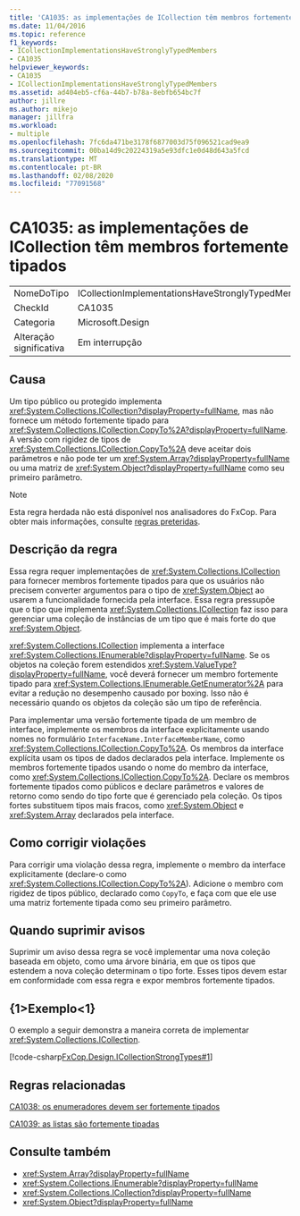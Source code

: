 ```yaml
---
title: 'CA1035: as implementações de ICollection têm membros fortemente tipados'
ms.date: 11/04/2016
ms.topic: reference
f1_keywords:
- ICollectionImplementationsHaveStronglyTypedMembers
- CA1035
helpviewer_keywords:
- CA1035
- ICollectionImplementationsHaveStronglyTypedMembers
ms.assetid: ad404eb5-cf6a-44b7-b78a-8ebfb654bc7f
author: jillre
ms.author: mikejo
manager: jillfra
ms.workload:
- multiple
ms.openlocfilehash: 7fc6da471be3178f6877003d75f096521cad9ea9
ms.sourcegitcommit: 00ba14d9c20224319a5e93dfc1e0d48d643a5fcd
ms.translationtype: MT
ms.contentlocale: pt-BR
ms.lasthandoff: 02/08/2020
ms.locfileid: "77091568"
---
```

# <a name="ca1035-icollection-implementations-have-strongly-typed-members"></a>CA1035: as implementações de ICollection têm membros fortemente tipados

|||
|-|-|
|NomeDoTipo|ICollectionImplementationsHaveStronglyTypedMembers|
|CheckId|CA1035|
|Categoria|Microsoft.Design|
|Alteração significativa|Em interrupção|

## <a name="cause"></a>Causa
Um tipo público ou protegido implementa <xref:System.Collections.ICollection?displayProperty=fullName>, mas não fornece um método fortemente tipado para <xref:System.Collections.ICollection.CopyTo%2A?displayProperty=fullName>. A versão com rigidez de tipos de <xref:System.Collections.ICollection.CopyTo%2A> deve aceitar dois parâmetros e não pode ter um <xref:System.Array?displayProperty=fullName> ou uma matriz de <xref:System.Object?displayProperty=fullName> como seu primeiro parâmetro.

> [!NOTE]
> Esta regra herdada não está disponível nos analisadores do FxCop. Para obter mais informações, consulte [regras preteridas](fxcop-rule-port-status.md#deprecated-rules).

## <a name="rule-description"></a>Descrição da regra
Essa regra requer implementações de <xref:System.Collections.ICollection> para fornecer membros fortemente tipados para que os usuários não precisem converter argumentos para o tipo de <xref:System.Object> ao usarem a funcionalidade fornecida pela interface. Essa regra pressupõe que o tipo que implementa <xref:System.Collections.ICollection> faz isso para gerenciar uma coleção de instâncias de um tipo que é mais forte do que <xref:System.Object>.

 <xref:System.Collections.ICollection> implementa a interface <xref:System.Collections.IEnumerable?displayProperty=fullName>. Se os objetos na coleção forem estendidos <xref:System.ValueType?displayProperty=fullName>, você deverá fornecer um membro fortemente tipado para <xref:System.Collections.IEnumerable.GetEnumerator%2A> para evitar a redução no desempenho causado por boxing. Isso não é necessário quando os objetos da coleção são um tipo de referência.

Para implementar uma versão fortemente tipada de um membro de interface, implemente os membros da interface explicitamente usando nomes no formulário `InterfaceName.InterfaceMemberName`, como <xref:System.Collections.ICollection.CopyTo%2A>. Os membros da interface explícita usam os tipos de dados declarados pela interface. Implemente os membros fortemente tipados usando o nome do membro da interface, como <xref:System.Collections.ICollection.CopyTo%2A>. Declare os membros fortemente tipados como públicos e declare parâmetros e valores de retorno como sendo do tipo forte que é gerenciado pela coleção. Os tipos fortes substituem tipos mais fracos, como <xref:System.Object> e <xref:System.Array> declarados pela interface.

## <a name="how-to-fix-violations"></a>Como corrigir violações
Para corrigir uma violação dessa regra, implemente o membro da interface explicitamente (declare-o como <xref:System.Collections.ICollection.CopyTo%2A>). Adicione o membro com rigidez de tipos público, declarado como `CopyTo`, e faça com que ele use uma matriz fortemente tipada como seu primeiro parâmetro.

## <a name="when-to-suppress-warnings"></a>Quando suprimir avisos
Suprimir um aviso dessa regra se você implementar uma nova coleção baseada em objeto, como uma árvore binária, em que os tipos que estendem a nova coleção determinam o tipo forte. Esses tipos devem estar em conformidade com essa regra e expor membros fortemente tipados.

## <a name="example"></a>{1&gt;Exemplo&lt;1}
O exemplo a seguir demonstra a maneira correta de implementar <xref:System.Collections.ICollection>.

[!code-csharp[FxCop.Design.ICollectionStrongTypes#1](../code-quality/codesnippet/CSharp/ca1035-icollection-implementations-have-strongly-typed-members_1.cs)]

## <a name="related-rules"></a>Regras relacionadas
[CA1038: os enumeradores devem ser fortemente tipados](../code-quality/ca1038.md)

[CA1039: as listas são fortemente tipadas](../code-quality/ca1039.md)

## <a name="see-also"></a>Consulte também

- <xref:System.Array?displayProperty=fullName>
- <xref:System.Collections.IEnumerable?displayProperty=fullName>
- <xref:System.Collections.ICollection?displayProperty=fullName>
- <xref:System.Object?displayProperty=fullName>
